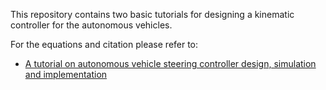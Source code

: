 This repository contains two basic tutorials for designing a kinematic controller for the autonomous vehicles. 

For the equations and citation please refer to:

* [A tutorial on autonomous vehicle steering controller design, simulation and implementation](https://arxiv.org/pdf/1803.03758.pdf)

 